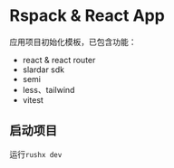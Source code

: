 # Rspack & React App
应用项目初始化模板，已包含功能：
* react & react router
* slardar sdk
* semi
* less、tailwind
* vitest

## 启动项目
运行`rushx dev`
